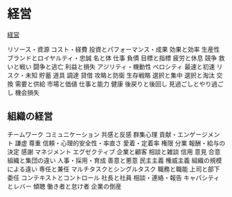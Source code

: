 # 経営

[経営](/misc/経営.md)

リソース・資源
コスト・経費
投資とパフォーマンス・成果
効果と効率
生産性
ブランドとロイヤルティ・忠誠
名と体
仕事
負債
目標と指標
疲労と休息
競争
救いと戦い
闘争と逃亡
利益と損失
アジリティ・機動性
ベロシティ
最速と初速
リスク・未知
貯蓄
道具
調達
貸借
攻略と防衛
生存戦略
選択と集中
選択と淘汰
交換
需要と供給
市場と価値
仕事と能力
健康
後戻りと後回し
見過ごしとやり過ごし
機会損失

## 組織の経営

チームワーク
コミュニケーション
共感と反感
群集心理
貢献・エンゲージメント
謙虚
尊重
信頼・心理的安全性・率直さ
愛着・定着率
権限
分業
報酬・給与の決定
感謝
マネジメント
エグゼクティブ
企業と顧客
相談と雑談
信用
意見
合意
組織と集団の違い
人事・採用・育成
善意と悪意
民主主義
権威主義
組織の規模による違い
専任と兼任
マルチタスクとシングルタスク
職務と職能
上司と部下
委任
コンテキストとコントロール
社長と社員
相談・連絡・報告
キャパシティとレバー
傾聴
働き者と怠け者
企業の倒産
